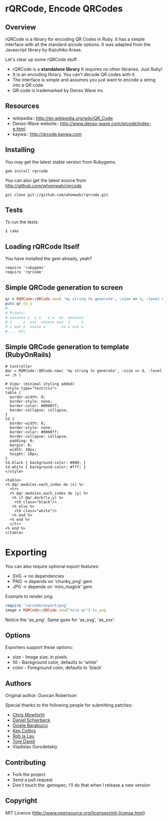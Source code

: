 # rQRCode, Encode QRCodes

## Overview

rQRCode is a library for encoding QR Codes in Ruby. It has a simple interface with all the standard qrcode options. It was adapted from the Javascript library by Kazuhiko Arase.

Let's clear up some rQRCode stuff.

* rQRCode is a __standalone library__ It requires no other libraries. Just Ruby!
* It is an encoding library. You can't decode QR codes with it.
* The interface is simple and assumes you just want to encode a string into a QR code
* QR code is trademarked by Denso Wave inc

## Resources

* wikipedia:: http://en.wikipedia.org/wiki/QR_Code
* Denso-Wave website:: http://www.denso-wave.com/qrcode/index-e.html
* kaywa:: http://qrcode.kaywa.com

## Installing

You may get the latest stable version from Rubygems.

    gem install rqrcode

You can also get the latest source from http://github.com/whomwah/rqrcode

    git clone git://github.com/whomwah/rqrcode.git

## Tests

To run the tests:

    $ rake

## Loading rQRCode Itself

You have installed the gem already, yeah?

    require 'rubygems'
    require 'rqrcode'

## Simple QRCode generation to screen

```ruby
qr = RQRCode::QRCode.new( 'my string to generate', :size => 4, :level => :h )
puts qr.to_s
#
# Prints:
# xxxxxxx x  x x   x x  xx  xxxxxxx
# x     x  xxx  xxxxxx xxx  x     x
# x xxx x  xxxxx x       xx x xxx x
# ... etc
```

## Simple QRCode generation to template (RubyOnRails)

```erb
# Controller
@qr = RQRCode::QRCode.new( 'my string to generate', :size => 4, :level => :h )

# View: (minimal styling added)
<style type="text/css">
table {
  border-width: 0;
  border-style: none;
  border-color: #0000ff;
  border-collapse: collapse;
}
td {
  border-width: 0;
  border-style: none;
  border-color: #0000ff;
  border-collapse: collapse;
  padding: 0;
  margin: 0;
  width: 10px;
  height: 10px;
}
td.black { background-color: #000; }
td.white { background-color: #fff; }
</style>

<table>
<% @qr.modules.each_index do |x| %>
  <tr>
  <% @qr.modules.each_index do |y| %>
   <% if @qr.dark?(x,y) %>
    <td class="black"/>
   <% else %>
    <td class="white"/>
   <% end %>
  <% end %>
  </tr>
<% end %>
</table>
```

# Exporting

You can also require optional export features:

* SVG -> no dependencies
* PNG -> depends on 'chunky_png' gem
* JPG -> depends on 'mini_magick' gem

Example to render png:

```ruby
require 'rqrcode/export/png'
image = RQRCode::QRCode.new("nice qr").as_png
```

Notice the 'as\_png'. Same goes for 'as\_svg', 'as\_xxx'.

## Options

Exporters support these options:

* size  - Image size, in pixels.
* fill  - Background color, defaults to 'white'
* color - Foreground color, defaults to 'black'


## Authors

Original author: Duncan Robertson

Special thanks to the following people for submitting patches:

* [Chris Mowforth](http://blog.99th.st)
* [Daniel Schierbeck](https://github.com/dasch)
* [Gioele Barabucci](https://github.com/gioele)
* [Ken Collins](https://github.com/metaskills)
* [Rob la Lau](https://github.com/ohreally)
* [Tore Darell](http://tore.darell.no)
* Vladislav Gorodetskiy

## Contributing
* Fork the project
* Send a pull request
* Don't touch the .gemspec, I'll do that when I release a new version

## Copyright

MIT Licence (http://www.opensource.org/licenses/mit-license.html)

